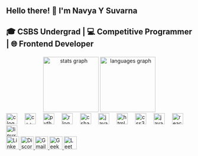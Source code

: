 <h2 align="left">Hello there! 👋 I'm Navya Y Suvarna </h2>
<h2 align="left">🎓 CSBS Undergrad | 💻 Competitive Programmer | 🌐 Frontend Developer </h2>

###

<div align="center">
  <img src="https://github-readme-stats.vercel.app/api?username=navya-y-suvarna&hide_title=false&hide_rank=false&show_icons=true&include_all_commits=true&count_private=true&disable_animations=false&theme=dracula&locale=en&hide_border=false" height="150" alt="stats graph"  />
  <img src="https://github-readme-stats.vercel.app/api/top-langs?username=navya-y-suvarna&locale=en&hide_title=false&layout=compact&card_width=320&langs_count=5&theme=dracula&hide_border=false" height="150" alt="languages graph"  />
</div>

<div align="left">
  <img src="https://cdn.jsdelivr.net/gh/devicons/devicon/icons/c/c-original.svg" height="30" alt="c logo"  />
  <img width="12" />
  <img src="https://cdn.jsdelivr.net/gh/devicons/devicon/icons/cplusplus/cplusplus-original.svg" height="30" alt="c++ logo"  />
  <img width="12" />
  <img src="https://cdn.jsdelivr.net/gh/devicons/devicon/icons/python/python-original.svg" height="30" alt="python logo"  />
  <img width="12" />
  <img src="https://cdn.jsdelivr.net/gh/devicons/devicon/icons/r/r-original.svg" height="30" alt="r logo"  />
  <img width="12" />
  <img src="https://cdn.jsdelivr.net/gh/devicons/devicon/icons/csharp/csharp-original.svg" height="30" alt="csharp logo"  />
  <img width="12" />
  <img src="https://cdn.jsdelivr.net/gh/devicons/devicon/icons/java/java-original.svg" height="30" alt="java logo"  />
  <img width="12" />
  <img src="https://cdn.jsdelivr.net/gh/devicons/devicon/icons/html5/html5-original.svg" height="30" alt="html5 logo"  />
  <img width="12" />
  <img src="https://cdn.jsdelivr.net/gh/devicons/devicon/icons/css3/css3-original.svg" height="30" alt="css3 logo"  />
  <img width="12" />
  <img src="https://cdn.jsdelivr.net/gh/devicons/devicon/icons/javascript/javascript-original.svg" height="30" alt="javascript logo"  />
  <img width="12" />
  <img src="https://cdn.jsdelivr.net/gh/devicons/devicon/icons/react/react-original.svg" height="30" alt="react logo"  />
  <img src="https://cdn.jsdelivr.net/gh/devicons/devicon/icons/linux/linux-original.svg" height="30" alt="linux logo"  />
</div>

<div align="left">
  <!-- LinkedIn -->
  <a href="https://linkedin.com/in/navya-y-suvarna" target="_blank">
    <img src="https://img.shields.io/badge/-LinkedIn-0077B5?style=for-the-badge&logo=linkedin&logoColor=white&labelColor=transparent&color=0077B5&cacheSeconds=86400" height="35" alt="LinkedIn" />
  </a>
  
  <!-- Discord -->
  <a href="https://discord.com/users/._p5yduck_." target="_blank">
    <img src="https://img.shields.io/badge/-Discord-5865F2?style=for-the-badge&logo=discord&logoColor=white&labelColor=transparent&cacheSeconds=86400" height="35" alt="Discord" />
  </a>
  
  <!-- Gmail -->
  <a href="mailto:navyasuvarna150@gmail.com" target="_blank">
    <img src="https://img.shields.io/badge/-Gmail-D14836?style=for-the-badge&logo=gmail&logoColor=white&labelColor=transparent&cacheSeconds=86400" height="35" alt="Gmail" />
  </a>
  
  <!-- GeeksforGeeks -->
  <a href="https://auth.geeksforgeeks.org/user/navyasuvzo4b" target="_blank">
    <img src="https://img.shields.io/badge/-GeeksforGeeks-298D46?style=for-the-badge&logo=geeksforgeeks&logoColor=white&labelColor=transparent&cacheSeconds=86400" height="35" alt="GeeksforGeeks" />
  </a>
  
  <!-- LeetCode -->
  <a href="https://leetcode.com/Navya_Suvarna/" target="_blank">
    <img src="https://img.shields.io/badge/-LeetCode-FFA116?style=for-the-badge&logo=leetcode&logoColor=black&labelColor=transparent&cacheSeconds=86400" height="35" alt="LeetCode" />
  </a>
</div>

###

<br clear="both">
